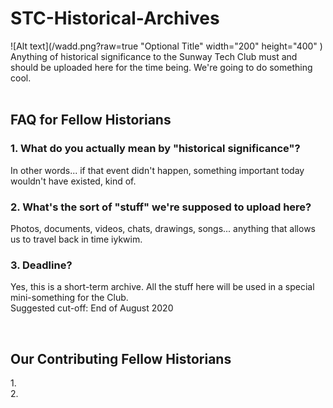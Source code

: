 # STC-Historical-Archives
![Alt text](/wadd.png?raw=true "Optional Title" width="200" height="400" )<br/>
Anything of historical significance to the Sunway Tech Club must and should be uploaded here for the time being. We're going to do something cool.
<br/>
<br/>

## FAQ for Fellow Historians

### 1. What do you actually mean by "historical significance"?<br/>
In other words... if that event didn't happen, something important today wouldn't have existed, kind of.

### 2. What's the sort of "stuff" we're supposed to upload here? <br/>
Photos, documents, videos, chats, drawings, songs... anything that allows us to travel back in time iykwim.

### 3. Deadline?<br/>
Yes, this is a short-term archive. All the stuff here will be used in a special mini-something for the Club.<br/>
Suggested cut-off: End of August 2020

<br/>

## Our Contributing Fellow Historians
1.<br/>
2.
